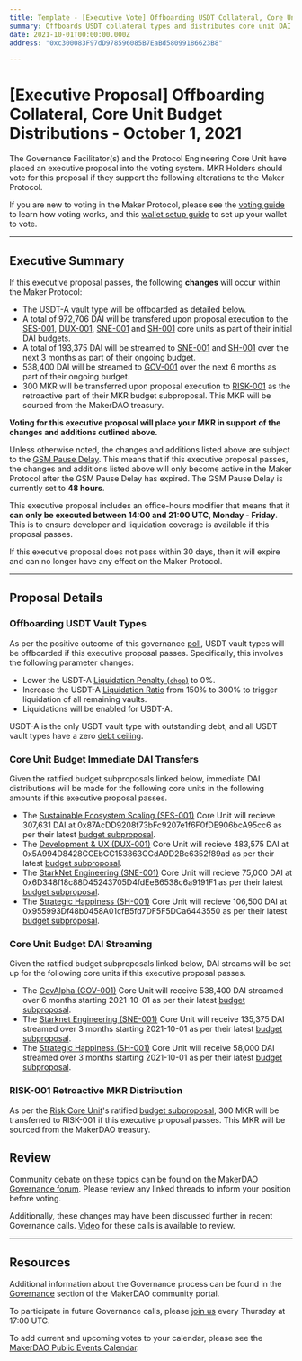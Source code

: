```yaml
---
title: Template - [Executive Vote] Offboarding USDT Collateral, Core Unit Budget Distributions - October 1, 2021 
summary: Offboards USDT collateral types and distributes core unit DAI budgets to GOV-001, SNE-001, SH-001, SES-001 and DUX-001. Distributes retroactive MKR for RISK-001.
date: 2021-10-01T00:00:00.000Z
address: "0xc300083F97dD978596085B7EaBd58099186623B8"

---
```

# [Executive Proposal] Offboarding Collateral, Core Unit Budget Distributions - October 1, 2021 

The Governance Facilitator(s) and the Protocol Engineering Core Unit have placed an executive proposal into the voting system. MKR Holders should vote for this proposal if they support the following alterations to the Maker Protocol.

If you are new to voting in the Maker Protocol, please see the [voting guide](https://community-development.makerdao.com/en/learn/governance/how-voting-works/) to learn how voting works, and this [wallet setup guide](https://community-development.makerdao.com/en/learn/governance/voting-setup/) to set up your wallet to vote.

---

## Executive Summary

If this executive proposal passes, the following **changes** will occur within the Maker Protocol:
- The USDT-A vault type will be offboarded as detailed below.
- A total of 972,706 DAI will be transfered upon proposal execution to the [SES-001](https://mips.makerdao.com/mips/details/MIP39c2SP10), [DUX-001](https://mips.makerdao.com/mips/details/MIP39c2SP18), [SNE-001](https://mips.makerdao.com/mips/details/MIP39c2SP19) and [SH-001](https://mips.makerdao.com/mips/details/MIP39c2SP11) core units as part of their initial DAI budgets.
- A total of 193,375 DAI will be streamed to [SNE-001](https://mips.makerdao.com/mips/details/MIP39c2SP19) and [SH-001](https://mips.makerdao.com/mips/details/MIP39c2SP11) over the next 3 months as part of their ongoing budget.
- 538,400 DAI will be streamed to [GOV-001](https://mips.makerdao.com/mips/details/MIP39c2SP3) over the next 6 months as part of their ongoing budget.
- 300 MKR will be transferred upon proposal execution to [RISK-001](https://mips.makerdao.com/mips/details/MIP39c2SP2) as the retroactive part of their MKR budget subproposal. This MKR will be sourced from the MakerDAO treasury.

**Voting for this executive proposal will place your MKR in support of the changes and additions outlined above.**

Unless otherwise noted, the changes and additions listed above are subject to the [GSM Pause Delay](https://community-development.makerdao.com/en/learn/governance/param-gsm-pause-delay). This means that if this executive proposal passes, the changes and additions listed above will only become active in the Maker Protocol after the GSM Pause Delay has expired. The GSM Pause Delay is currently set to **48 hours**.

This executive proposal includes an office-hours modifier that means that it **can only be executed between 14:00 and 21:00 UTC, Monday - Friday**. This is to ensure developer and liquidation coverage is available if this proposal passes.

If this executive proposal does not pass within 30 days, then it will expire and can no longer have any effect on the Maker Protocol.

---

## Proposal Details

### Offboarding USDT Vault Types

As per the positive outcome of this governance [poll](https://vote.makerdao.com/polling/QmRNwrTy?network=mainnet#vote-breakdown), USDT vault types will be offboarded if this executive proposal passes. Specifically, this involves the following parameter changes:
* Lower the USDT-A [Liquidation Penalty (`chop`)](https://makerdao.world/en/learn/governance/param-liquidation-penalty/) to 0%.
* Increase the USDT-A [Liquidation Ratio](https://makerdao.world/en/learn/governance/param-liquidation-ratio/) from 150% to 300% to trigger liquidation of all remaining vaults.
* Liquidations will be enabled for USDT-A.

USDT-A is the only USDT vault type with outstanding debt, and all USDT vault types have a zero [debt ceiling](https://makerdao.world/en/learn/governance/param-debt-ceiling).

### Core Unit Budget Immediate DAI Transfers

Given the ratified budget subproposals linked below, immediate DAI distributions will be made for the following core units in the following amounts if this executive proposal passes.
* The [Sustainable Ecosystem Scaling (SES-001)](https://mips.makerdao.com/mips/details/MIP39c2SP10) Core Unit will recieve 307,631 DAI at 0x87AcDD9208f73bFc9207e1f6F0fDE906bcA95cc6 as per their latest [budget subproposal](https://mips.makerdao.com/mips/details/MIP40c3SP31).
* The [Development & UX (DUX-001)](https://mips.makerdao.com/mips/details/MIP39c2SP18) Core Unit will recieve 483,575 DAI at 0x5A994D8428CCEbCC153863CCdA9D2Be6352f89ad as per their latest [budget subproposal](https://mips.makerdao.com/mips/details/MIP40c3SP26).
* The [StarkNet Engineering (SNE-001)](https://mips.makerdao.com/mips/details/MIP39c2SP19) Core Unit will recieve 75,000 DAI  at 0x6D348f18c88D45243705D4fdEeB6538c6a9191F1 as per their latest [budget subproposal](https://mips.makerdao.com/mips/details/MIP40c3SP28).
* The [Strategic Happiness (SH-001)](https://mips.makerdao.com/mips/details/MIP39c2SP11) Core Unit will recieve 106,500 DAI at 0x955993Df48b0458A01cfB5fd7DF5F5DCa6443550 as per their latest [budget subproposal](https://mips.makerdao.com/mips/details/MIP40c3SP16).

### Core Unit Budget DAI Streaming

Given the ratified budget subproposals linked below, DAI streams will be set up for the following core units if this executive proposal passes.
* The [GovAlpha (GOV-001)](https://mips.makerdao.com/mips/details/MIP39c2SP3) Core Unit will receive 538,400 DAI streamed over 6 months starting 2021-10-01 as per their latest [budget subproposal](https://mips.makerdao.com/mips/details/MIP40c3SP29).
* The [Starknet Engineering (SNE-001)](https://mips.makerdao.com/mips/details/MIP39c2SP19) Core Unit will receive 135,375 DAI streamed over 3 months starting 2021-10-01 as per their latest [budget subproposal](https://mips.makerdao.com/mips/details/MIP40c3SP28).
* The [Strategic Happiness (SH-001)](https://mips.makerdao.com/mips/details/MIP39c2SP11) Core Unit will receive 58,000 DAI streamed over 3 months starting 2021-10-01 as per their latest [budget subproposal](https://mips.makerdao.com/mips/details/MIP40c3SP16).

### RISK-001 Retroactive MKR Distribution

As per the [Risk Core Unit](https://mips.makerdao.com/mips/details/MIP39c2SP2)'s ratified [budget subproposal](https://mips.makerdao.com/mips/details/MIP40c3SP25), 300 MKR will be transferred to RISK-001 if this executive proposal passes. This MKR will be sourced from the MakerDAO treasury.

## Review

Community debate on these topics can be found on the MakerDAO [Governance forum](https://forum.makerdao.com/). Please review any linked threads to inform your position before voting.

Additionally, these changes may have been discussed further in recent Governance calls. [Video](https://www.youtube.com/playlist?list=PLLzkWCj8ywWNq5-90-Id6VPSsrk4OWVan) for these calls is available to review.

---

## Resources

Additional information about the Governance process can be found in the [Governance](https://community-development.makerdao.com/en/learn/governance) section of the MakerDAO community portal.

To participate in future Governance calls, please [join us](https://github.com/makerdao/community/tree/master/governance/governance-and-risk-meetings) every Thursday at 17:00 UTC.

To add current and upcoming votes to your calendar, please see the [MakerDAO Public Events Calendar](https://calendar.google.com/calendar/embed?src=makerdao.com_3efhm2ghipksegl009ktniomdk%40group.calendar.google.com&ctz=UTC&mode=week&showCalendars=0&showPrint=0).

